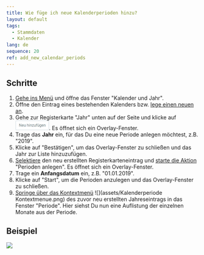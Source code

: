 ```yaml
---
title: Wie füge ich neue Kalenderperioden hinzu?
layout: default
tags:
  - Stammdaten
  - Kalender
lang: de
sequence: 20
ref: add_new_calendar_periods
---
```


## Schritte
1. [Gehe ins Menü](Menu) und öffne das Fenster "Kalender und Jahr".
1. Öffne den Eintrag eines bestehenden Kalenders bzw. [lege einen neuen an](Neuen_Kalender_anlegen).
1. Gehe zur Registerkarte "Jahr" unten auf der Seite und klicke auf ![](assets/Neu_hinzufuegen_Button.png). Es öffnet sich ein Overlay-Fenster.
1. Trage das **Jahr** ein, für das Du eine neue Periode anlegen möchtest, z.B. "2019".
1. Klicke auf "Bestätigen", um das Overlay-Fenster zu schließen und das Jahr zur Liste hinzuzufügen.
1. [Selektiere](AuswahlBelege) den neu erstellten Registerkarteneintrag und [starte die Aktion](AktionStarten) "Perioden anlegen". Es öffnet sich ein Overlay-Fenster.
1. Trage ein **Anfangsdatum** ein, z.B. "01.01.2019".
1. Klicke auf "Start", um die Perioden anzulegen und das Overlay-Fenster zu schließen.
1. [Springe über das Kontextmenü](Springezu_Kontextmenue) ![](assets/Kalenderperiode Kontextmenue.png) des zuvor neu erstellten Jahreseintrags in das Fenster "Periode". Hier siehst Du nun eine Auflistung der einzelnen Monate aus der Periode.

## Beispiel
![](assets/Kalenderperioden_hinzufuegen.gif)
